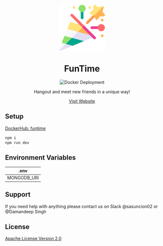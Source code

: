 <p align="center">
    <a href='https://www.nfthost.app/' rel='nofollow'>
        <img src='./public/assets/logo.png' alt='FunTime Logo' style="width: 150px" />
    </a>
</p>

<h1 align="center">FunTime</h1>

<p align="center">
    <img src='https://github.com/Damandeep27/FunTime/actions/workflows/docker-deployment.yml/badge.svg' alt='Docker Deployment'>
</p>

<p align="center">
    Hangout and meet new friends in a unique way!
</p>

<p align="center">
    <a href='https://fun--time.herokuapp.com' rel="nofollow">Visit Website</a>
</p>


## Setup

<a href='https://hub.docker.com/repository/docker/stephenasuncion/funtime' rel="nofollow">DockerHub: funtime</a>

```
npm i 
npm run dev
```

## Environment Variables

| .env                 |
| -------------------- |
| MONGODB_URI          |

## Support

If you need help with anything please contact us on Slack @sasuncion02 or @Damandeep Singh

## License

[Apache License Version 2.0](https://github.com/Damandeep27/FunTime/blob/main/LICENSE)